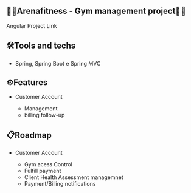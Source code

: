 <h2>🏋️‍♂️Arenafitness - Gym management project🏋️‍♂️</h2>

<a src="google.com">Angular Project Link</a>

 
<h2> 🛠Tools and techs </h2>
<ul>
<li> Spring, Spring Boot e Spring MVC </li>
</ul>

<h2> ⚙️Features </h2>
<ul>
    <li> Customer Account </li>
        <ul>
            <li> Management </li>
            <li> billing follow-up </li>
        </ul>
</ul>

<h2> 📋Roadmap </h2>
<ul>
    <li> Customer Account </li>
        <ul>
            <li> Gym acess Control </li>
            <li> Fulfill payment </li>
            <li> Client Health Assessment managemnet </li>
            <li> Payment/Billing notifications </li>   
       </ul>
</ul>

<!--<h2>:computer: Desenvolvedor</h2>
<table>
  <tr>
  <td><a href="https://github.com/felipekarasu"><img style="border-radius: 50%;" src="https://avatars.githubusercontent.com/u/6536540" width="100px;"   alt=""/><br /><sub><b>Felipe Grego</b></sub></a><br /></td>
  </tr>
</table>-->
